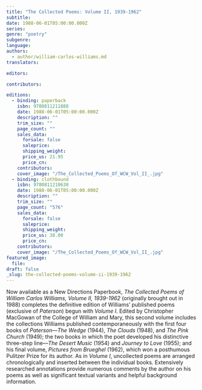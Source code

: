```yaml
---
title: "The Collected Poems: Volume II, 1939-1962"
subtitle:
date: 1988-06-01T05:00:00.000Z
series:
genre: "poetry"
subgenre:
language:
authors:
  - author/william-carlos-williams.md
translators:

editors:

contributors:

editions:
  - binding: paperback
    isbn: 9780811211888
    date: 1988-06-01T05:00:00.000Z
    description: ""
    trim_size: ""
    page_count: ""
    sales_data:
      forsale: false
      saleprice:
      shipping_weight:
      price_us: 21.95
      price_cn:
    contributors:
    cover_image: "/The_Collected_Poems_Of_WCW_Vol_II_.jpg"
  - binding: clothbound
    isbn: 9780811210638
    date: 1988-06-01T05:00:00.000Z
    description: ""
    trim_size: ""
    page_count: "576"
    sales_data:
      forsale: false
      saleprice:
      shipping_weight:
      price_us: 38.00
      price_cn:
    contributors:
    cover_image: "/The_Collected_Poems_Of_WCW_Vol_II_.jpg"
featured_image:
  file:
draft: false
_slug: the-collected-poems-volume-ii-1939-1962
---
```


Now available as a New Directions Paperbook, _The Collected Poems of William Carlos Williams, Volume II, 1939-1962_ (originally brought out in 1988) completes the definitive edition of Williams’ published poems (exclusive of _Paterson_) begun with _Volume I_. Edited by Christopher MacGowan of the College of William and Mary, this second volume includes the collections Williams published contemporaneously with the first four books of _Paterson_––_The Wedge_ (1944), _The Clouds_ (1948), and _The Pink Church_ (1949); the two books in which the poet developed his distinctive three-step line––_The Desert Music_ (1954) and _Journey to Love_ (1955); and his final volume, _Pictures from Brueghel_ (1962), which won a posthumous Pulitzer Prize for its author. As in _Volume I_, uncollected poems are arranged chronologically and inserted between the individual books. Extensively researched annotations provide numerous comments by the author on his poems as well as significant textual variants and helpful background information.

